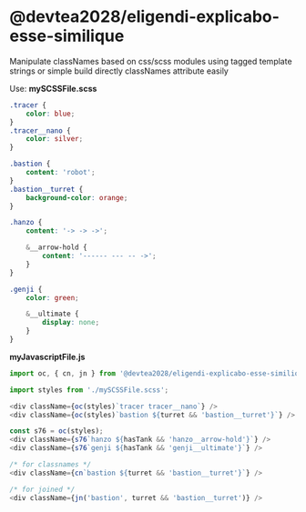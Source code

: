 # @devtea2028/eligendi-explicabo-esse-similique

Manipulate classNames based on css/scss modules using tagged template strings or simple build directly classNames attribute easily

Use:
**mySCSSFile.scss**
```scss
.tracer {
    color: blue;
}
.tracer__nano {
    color: silver;
}

.bastion {
    content: 'robot';
}
.bastion__turret {
    background-color: orange;
}

.hanzo {
    content: '-> -> ->';

    &__arrow-hold {
        content: '------ --- -- ->';
    }
}

.genji {
    color: green;

    &__ultimate {
        display: none;
    }
}
```

**myJavascriptFile.js**
```javascript
import oc, { cn, jn } from '@devtea2028/eligendi-explicabo-esse-similique';

import styles from './mySCSSFile.scss';

<div className={oc(styles)`tracer tracer__nano`} />
<div className={oc(styles)`bastion ${turret && 'bastion__turret'}`} />

const s76 = oc(styles);
<div className={s76`hanzo ${hasTank && 'hanzo__arrow-hold'}`} />
<div className={s76`genji ${hasTank && 'genji__ultimate'}`} />

/* for classnames */
<div className={cn`bastion ${turret && 'bastion__turret'}`} />

/* for joined */
<div className={jn('bastion', turret && 'bastion__turret')} />

```
